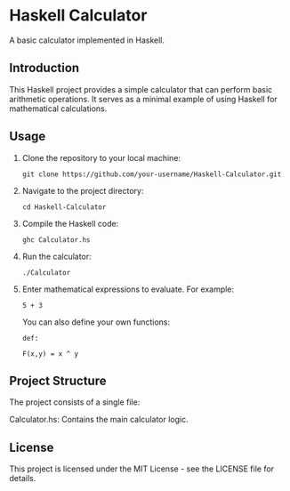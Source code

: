 # Haskell Calculator

A basic calculator implemented in Haskell.

## Introduction

This Haskell project provides a simple calculator that can perform basic arithmetic operations. It serves as a minimal example of using Haskell for mathematical calculations.

## Usage

1. Clone the repository to your local machine:

   ```shell
   git clone https://github.com/your-username/Haskell-Calculator.git
2. Navigate to the project directory:


   ```shell
   cd Haskell-Calculator
3. Compile the Haskell code:

   ```shell
   ghc Calculator.hs

4. Run the calculator:

   ```shell
   ./Calculator

5. Enter mathematical expressions to evaluate. For example:

   ```shell
   5 + 3
   ```

   You can also define your own functions:
   ```shell
   def:
   ```
   ``` shell
   F(x,y) = x ^ y
   ```

## Project Structure
The project consists of a single file:

Calculator.hs: Contains the main calculator logic.

## License
This project is licensed under the MIT License - see the LICENSE file for details.
